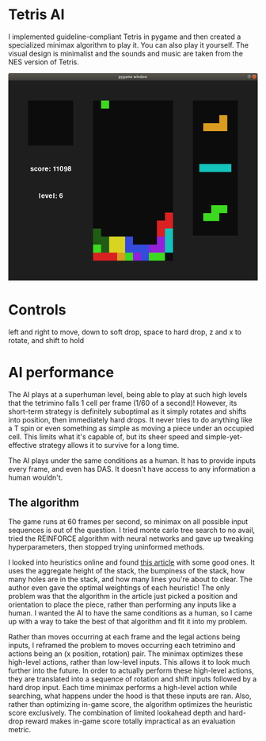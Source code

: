 # Tetris AI

I implemented guideline-compliant Tetris in pygame and then created a specialized minimax algorithm to play it. You can also play it yourself. The visual design is minimalist and the sounds and music are taken from the NES version of Tetris.  

![screenshot](screenshot.png)

# Controls
left and right to move, down to soft drop, space to hard drop, z and x to rotate, and shift to hold

# AI performance
The AI plays at a superhuman level, being able to play at such high levels that the tetrimino falls 1 cell per frame (1/60 of a second)! However, its short-term strategy is definitely suboptimal as it simply rotates and shifts into position, then immediately hard drops. It never tries to do anything like a T spin or even something as simple as moving a piece under an occupied cell. This limits what it's capable of, but its sheer speed and simple-yet-effective strategy allows it to survive for a long time.  

The AI plays under the same conditions as a human. It has to provide inputs every frame, and even has DAS. It doesn't have access to any information a human wouldn't.

## The algorithm
The game runs at 60 frames per second, so minimax on all possible input sequences is out of the question. I tried monte carlo tree search to no avail, tried the REINFORCE algorithm with neural networks and gave up tweaking hyperparameters, then stopped trying uninformed methods.  

I looked into heuristics online and found [this article](https://codemyroad.wordpress.com/2013/04/14/tetris-ai-the-near-perfect-player/) with some good ones. It uses the aggregate height of the stack, the bumpiness of the stack, how many holes are in the stack, and how many lines you're about to clear. The author even gave the optimal weightings of each heuristic! The only problem was that the algorithm in the article just picked a position and orientation to place the piece, rather than performing any inputs like a human. I wanted the AI to have the same conditions as a human, so I came up with a way to take the best of that algorithm and fit it into my problem.

Rather than moves occurring at each frame and the legal actions being inputs, I reframed the problem to moves occurring each tetrimino and actions being an (x position, rotation) pair. The minimax optimizes these high-level actions, rather than low-level inputs. This allows it to look much further into the future. In order to actually perform these high-level actions, they are translated into a sequence of rotation and shift inputs followed by a hard drop input. Each time minimax performs a high-level action while searching, what happens under the hood is that these inputs are ran. Also, rather than optimizing in-game score, the algorithm optimizes the heuristic score exclusively. The combination of limited lookahead depth and hard-drop reward makes in-game score totally impractical as an evaluation metric.